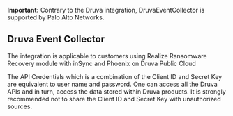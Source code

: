 **Important:** Contrary to the Druva integration, DruvaEventCollector is supported by Palo Alto Networks.

## Druva Event Collector

The integration is applicable to customers using Realize Ransomware Recovery module with inSync and Phoenix on Druva Public Cloud

The API Credentials which is a combination of the Client ID and Secret Key are equivalent to user name and password. One can access all the Druva APIs and in turn, access the data stored within Druva products. It is strongly recommended not to share the Client ID and Secret Key with unauthorized sources.